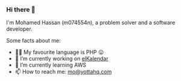 ### Hi there 👋

I'm Mohamed Hassan (m074554n), a problem solver and a software developer.

Some facts about me:

- 👨‍💻 My favourite language is PHP 😛
- 🔭 I’m currently working on [elKalendar](elKalendar.com)
- 🌱 I’m currently learning AWS
- 📫 How to reach me: mo@yottahq.com
